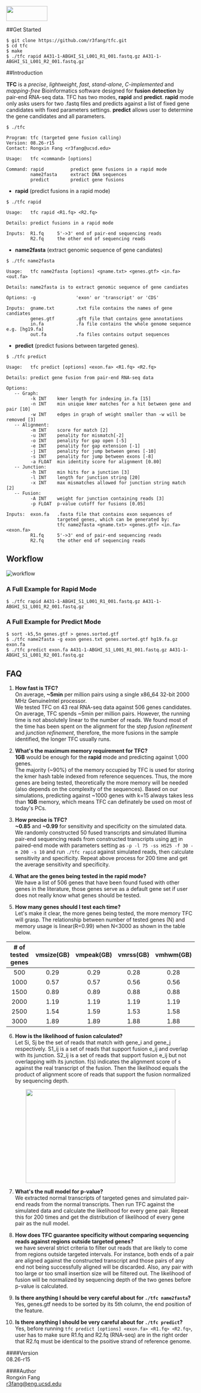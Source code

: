 [<img src="https://github.com/r3fang/tfc/blob/master/img/sp5.jpg" width="110px" height="40px">](https://www.illumina.com/)

##Get Started     
```
$ git clone https://github.com/r3fang/tfc.git
$ cd tfc
$ make
$ ./tfc rapid A431-1-ABGHI_S1_L001_R1_001.fastq.gz A431-1-ABGHI_S1_L001_R2_001.fastq.gz
```

##Introduction

**TFC** is a *precise*, *lightweight*, *fast*, *stand-alone*, *C-implemented* and *mapping-free* Bioinformatics software designed for **fusion detection** by pair-end RNA-seq data. TFC has two modes, **rapid** and **predict**. **rapid** mode only asks users for two .fastq files and predicts against a list of fixed gene candidates with fixed parameters settings. **predict** allows user to determine the gene candidates and all parameters.
 
```
$ ./tfc 

Program: tfc (targeted gene fusion calling)
Version: 08.26-r15
Contact: Rongxin Fang <r3fang@ucsd.edu>

Usage:   tfc <command> [options]

Command: rapid          predict gene fusions in a rapid mode
         name2fasta     extract DNA sequences
         predict        predict gene fusions
```

- **rapid** (predict fusions in a rapid mode)

```
$ ./tfc rapid

Usage:   tfc rapid <R1.fq> <R2.fq>

Details: predict fusions in a rapid mode

Inputs:  R1.fq     5'->3' end of pair-end sequencing reads
         R2.fq     the other end of sequencing reads
```

- **name2fasta** (extract genomic sequence of gene candiates)
 
```
$ ./tfc name2fasta

Usage:   tfc name2fasta [options] <gname.txt> <genes.gtf> <in.fa> <out.fa> 

Details: name2fasta is to extract genomic sequence of gene candiates

Options: -g               'exon' or 'transcript' or 'CDS' 

Inputs:  gname.txt        .txt file contains the names of gene candiates
         genes.gtf        .gft file that contains gene annotations
         in.fa            .fa file contains the whole genome sequence e.g. [hg19.fa]
         out.fa           .fa files contains output sequences
```

- **predict** (predict fusions between targeted genes).

```
$ ./tfc predict

Usage:   tfc predict [options] <exon.fa> <R1.fq> <R2.fq>

Details: predict gene fusion from pair-end RNA-seq data

Options:
   -- Graph:
         -k INT    kmer length for indexing in.fa [15]
         -n INT    min unique kmer matches for a hit between gene and pair [10]
         -w INT    edges in graph of weight smaller than -w will be removed [3]
   -- Alignment:
         -m INT    score for match [2]
         -u INT    penality for mismatch[-2]
         -o INT    penality for gap open [-5]
         -e INT    penality for gap extension [-1]
         -j INT    penality for jump between genes [-10]
         -s INT    penality for jump between exons [-8]
         -a FLOAT  min identity score for alignment [0.80]
   -- Junction:
         -h INT    min hits for a junction [3]
         -l INT    length for junction string [20]
         -x INT    max mismatches allowed for junction string match [2]
   -- Fusion:
         -A INT    weight for junction containing reads [3]
         -p FLOAT  p-value cutoff for fusions [0.05]

Inputs:  exon.fa   .fasta file that contains exon sequences of 
                   targeted genes, which can be generated by: 
                   tfc name2fasta <gname.txt> <genes.gtf> <in.fa> <exon.fa>  
         R1.fq     5'->3' end of pair-end sequencing reads
         R2.fq     the other end of sequencing reads
```
## Workflow

![workflow](https://github.com/r3fang/tfc/blob/master/img/workflow.jpg)

### A Full Example for Rapid Mode
```
$ ./tfc rapid A431-1-ABGHI_S1_L001_R1_001.fastq.gz A431-1-ABGHI_S1_L001_R2_001.fastq.gz
```
### A Full Example for Predict Mode
```
$ sort -k5,5n genes.gtf > genes.sorted.gtf
$ ./tfc name2fasta -g exon genes.txt genes.sorted.gtf hg19.fa.gz exon.fa
$ ./tfc predict exon.fa A431-1-ABGHI_S1_L001_R1_001.fastq.gz A431-1-ABGHI_S1_L001_R2_001.fastq.gz
```

## FAQ

 1. **How fast is TFC?**     
 On average, **~5min** per million pairs using a single x86_64 32-bit 2000 MHz GenuineIntel processor.   
 We tested TFC on 43 real RNA-seq data against 506 genes candidates. On average, TFC spends ~5min per million pairs. However, the running time is not absolutely linear to the number of reads. We found most of the time has been spent on the alignment for the step *fusion refinement* and *junction refinement*, therefore, the more fusions in the sample identified, the longer TFC usually runs. 

 2. **What's the maximum memory requirement for TFC?**   
 **1GB** would be enough for the **rapid** mode and predicting against 1,000 genes.   
 The majority (~90%) of the memory occupied by TFC is used for storing the kmer hash table indexed from reference sequences. Thus, the more genes are being tested, theoretically the more memory will be needed (also depends on the complexity of the sequences). Based on our simulations, predicting against ~1000 genes with k=15 always takes less than **1GB** memory, which means TFC can definately be used on most of today's PCs.

 3. **How precise is TFC?**  
 **~0.85** and **~0.99** for sensitivity and specificity on the simulated data.     
 We randomly constructed 50 fused transcripts and simulated Illumina pair-end sequencing reads from constructed transcripts using [art](http://www.niehs.nih.gov/research/resources/software/biostatistics/art/) in paired-end mode with parameters setting as `-p -l 75 -ss HS25 -f 30 -m 200 -s 10` and run ```./tfc rapid``` against simulated reads, then calculate sensitivity and specificity. Repeat above process for 200 time and get the average sensitivity and specificity.

 4. **What are the genes being tested in the rapid mode?**  
 We have a list of 506 genes that have been found fused with other genes in the literature, those genes serve as a default gene set if user does not really know what genes should be tested. 

 5. **How many genes should I test each time?**  
 Let's make it clear, the more genes being tested, the more memory TFC will grasp. The relationship between number of tested genes (N) and memory usage is linear(R=0.99) when N<3000 as shown in the table below.
 
 | # of tested genes  | vmsize(GB) | vmpeak(GB) | vmrss(GB) | vmhwm(GB) |   
 |:------------------:|:-------------:|:-----:|:------:|:-------:|
 | 500  | 0.29	| 0.29	|0.28	| 0.28 |
 | 1000 | 0.57	| 0.57	|0.56	| 0.56 |
 | 1500 | 0.89	| 0.89	|0.88	| 0.88 |
 | 2000 | 1.19	| 1.19	|1.19	| 1.19 |
 | 2500 | 1.54	| 1.59	|1.53	| 1.58 |
 | 3000 | 1.89	| 1.89	|1.88	| 1.88 |
 
 6. **How is the likelihood of fusion calculated?**   
 Let Si, Sj be the set of reads that match with gene_i and gene_j respectively. S1_ij is a set of reads that support fusion e_ij and overlap with its junction. S2_ij is a set of reads that support fusion e_ij but not overlapping with its junction. f(s) indicates the alignment score of s against the real transcript of the fusion. Then the likelihood equals the product of alignment score of reads that support the fusion normalized by sequencing depth.
<p align="center">
  <img src="https://github.com/r3fang/tfc/blob/master/img/likelihood.jpg" width="400px" height="250px">
</p>
 
 7. **What's the null model for p-value?**   
 We extracted normal transcripts of targeted genes and simulated pair-end reads from the normal transcripts. Then run TFC against the simulated data and calculate the likelihood for every gene pair. Repeat this for 200 times and get the distribution of likelihood of every gene pair as the null model. 

 8. **How does TFC guarantee specificity without comparing sequencing reads against regions outside targeted genes?**   
 we have several strict criteria to filter out reads that are likely to come from regions outside targeted intervals. For instance, both ends of a pair are aligned against the constructed transcript and those pairs of any end not being successfully aligned will be discarded. Also, any pair with too large or too small insertion size will be filtered out. The likelihood of fusion will be normalized by sequencing depth of the two genes before p-value is calculated.

 9.  **Is there anything I should be very careful about for `./tfc name2fasta`?**    
 Yes, genes.gtf needs to be sorted by its 5th column, the end position of the feature.

 10. **Is there anything I should be very careful about for `./tfc predict`?**  
 Yes, before running `tfc predict [options] <exon.fa> <R1.fq> <R2.fq>`, user has to make sure R1.fq and R2.fq (RNA-seq) are in the right order that R2.fq must be identical to the psoitive strand of reference genome.         

####Version     
08.26-r15

####Author     
Rongxin Fang    
r3fang@eng.ucsd.edu
